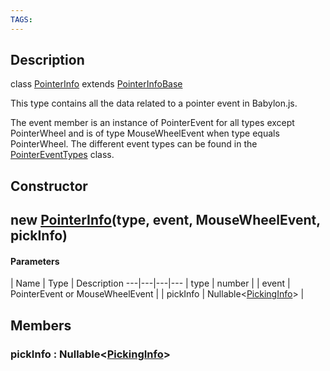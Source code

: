 ```yaml
---
TAGS:
---
```

## Description

class [PointerInfo](/classes/3.1/PointerInfo) extends [PointerInfoBase](/classes/3.1/PointerInfoBase)

This type contains all the data related to a pointer event in Babylon.js.

The event member is an instance of PointerEvent for all types except PointerWheel and is of type MouseWheelEvent when type equals PointerWheel. The different event types can be found in the [PointerEventTypes](/classes/3.1/PointerEventTypes) class.

## Constructor

## new [PointerInfo](/classes/3.1/PointerInfo)(type, event, MouseWheelEvent, pickInfo)



#### Parameters
 | Name | Type | Description
---|---|---|---
 | type | number | 
 | event | PointerEvent or MouseWheelEvent | 
 | pickInfo | Nullable&lt;[PickingInfo](/classes/3.1/PickingInfo)&gt; | 
## Members

### pickInfo : Nullable&lt;[PickingInfo](/classes/3.1/PickingInfo)&gt;



